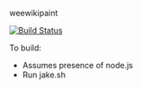 weewikipaint

[![Build Status](https://travis-ci.org/[saltpy]/[weewikipaint].png)](https://travis-ci.org/[saltpy]/[weewikipaint])

To build:
- Assumes presence of node.js
- Run jake.sh
